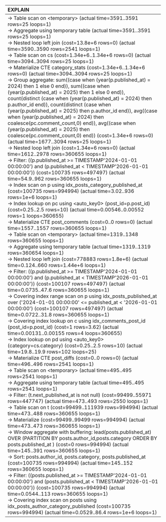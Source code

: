 | EXPLAIN |
| :--- |
| -&gt; Table scan on &lt;temporary&gt;  \(actual time=3591..3591 rows=25 loops=1\)<br/>    -&gt; Aggregate using temporary table  \(actual time=3591..3591 rows=25 loops=1\)<br/>        -&gt; Nested loop left join  \(cost=13.8e+6 rows=0\) \(actual time=3590..3590 rows=2541 loops=1\)<br/>            -&gt; Table scan on cs  \(cost=1.34e+6..1.34e+6 rows=0\) \(actual time=3094..3094 rows=25 loops=1\)<br/>                -&gt; Materialize CTE category\_stats  \(cost=1.34e+6..1.34e+6 rows=0\) \(actual time=3094..3094 rows=25 loops=1\)<br/>                    -&gt; Group aggregate: sum\(\(case when \(year\(p.published\_at\) = 2024\) then 1 else 0 end\)\), sum\(\(case when \(year\(p.published\_at\) = 2025\) then 1 else 0 end\)\), count\(distinct \(case when \(year\(p.published\_at\) = 2024\) then p.author\_id end\)\), count\(distinct \(case when \(year\(p.published\_at\) = 2025\) then p.author\_id end\)\), avg\(\(case when \(year\(p.published\_at\) = 2024\) then coalesce\(pc.comment\_count,0\) end\)\), avg\(\(case when \(year\(p.published\_at\) = 2025\) then coalesce\(pc.comment\_count,0\) end\)\)  \(cost=1.34e+6 rows=0\) \(actual time=1677..3094 rows=25 loops=1\)<br/>                        -&gt; Nested loop left join  \(cost=1.34e+6 rows=0\) \(actual time=1612..2978 rows=360655 loops=1\)<br/>                            -&gt; Filter: \(\(p.published\_at &gt;= TIMESTAMP'2024-01-01 00:00:00'\) and \(p.published\_at &lt; TIMESTAMP'2026-01-01 00:00:00'\)\)  \(cost=100735 rows=497497\) \(actual time=54.9..962 rows=360655 loops=1\)<br/>                                -&gt; Index scan on p using idx\_posts\_category\_published\_at  \(cost=100735 rows=994994\) \(actual time=3.02..936 rows=1e+6 loops=1\)<br/>                            -&gt; Index lookup on pc using &lt;auto\_key0&gt; \(post\_id=p.post\_id\)  \(cost=0.25..2.5 rows=10\) \(actual time=0.00546..0.00552 rows=1 loops=360655\)<br/>                                -&gt; Materialize CTE post\_comments  \(cost=0..0 rows=0\) \(actual time=1557..1557 rows=360655 loops=1\)<br/>                                    -&gt; Table scan on &lt;temporary&gt;  \(actual time=1319..1348 rows=360655 loops=1\)<br/>                                        -&gt; Aggregate using temporary table  \(actual time=1319..1319 rows=360654 loops=1\)<br/>                                            -&gt; Nested loop left join  \(cost=778883 rows=1.8e+6\) \(actual time=0.124..660 rows=1.44e+6 loops=1\)<br/>                                                -&gt; Filter: \(\(p.published\_at &gt;= TIMESTAMP'2024-01-01 00:00:00'\) and \(p.published\_at &lt; TIMESTAMP'2026-01-01 00:00:00'\)\)  \(cost=100107 rows=497497\) \(actual time=0.0735..47.6 rows=360655 loops=1\)<br/>                                                    -&gt; Covering index range scan on p using idx\_posts\_published\_at over \('2024-01-01 00:00:00' &lt;= published\_at &lt; '2026-01-01 00:00:00'\)  \(cost=100107 rows=497497\) \(actual time=0.0722..31.8 rows=360655 loops=1\)<br/>                                                -&gt; Covering index lookup on c using idx\_comments\_post\_id \(post\_id=p.post\_id\)  \(cost=1 rows=3.62\) \(actual time=0.00131..0.00155 rows=4 loops=360655\)<br/>            -&gt; Index lookup on pd using &lt;auto\_key0&gt; \(category=cs.category\)  \(cost=0.25..2.5 rows=10\) \(actual time=19.8..19.9 rows=102 loops=25\)<br/>                -&gt; Materialize CTE post\_diffs  \(cost=0..0 rows=0\) \(actual time=496..496 rows=2541 loops=1\)<br/>                    -&gt; Table scan on &lt;temporary&gt;  \(actual time=495..495 rows=2541 loops=1\)<br/>                        -&gt; Aggregate using temporary table  \(actual time=495..495 rows=2541 loops=1\)<br/>                            -&gt; Filter: \(t.next\_published\_at is not null\)  \(cost=99499..55971 rows=447747\) \(actual time=473..493 rows=2550 loops=1\)<br/>                                -&gt; Table scan on t  \(cost=99499..111939 rows=994994\) \(actual time=473..488 rows=360655 loops=1\)<br/>                                    -&gt; Materialize  \(cost=99499..99499 rows=994994\) \(actual time=473..473 rows=360655 loops=1\)<br/>                                        -&gt; Window aggregate with buffering: lead\(posts.published\_at\) OVER \(PARTITION BY posts.author\_id,posts.category ORDER BY posts.published\_at \)   \(cost=0 rows=994994\) \(actual time=145..391 rows=360655 loops=1\)<br/>                                            -&gt; Sort: posts.author\_id, posts.category, posts.published\_at  \(cost=100735 rows=994994\) \(actual time=145..152 rows=360655 loops=1\)<br/>                                                -&gt; Filter: \(\(posts.published\_at &gt;= TIMESTAMP'2024-01-01 00:00:00'\) and \(posts.published\_at &lt; TIMESTAMP'2026-01-01 00:00:00'\)\)  \(cost=100735 rows=994994\) \(actual time=0.0544..113 rows=360655 loops=1\)<br/>                                                    -&gt; Covering index scan on posts using idx\_posts\_author\_category\_published  \(cost=100735 rows=994994\) \(actual time=0.0529..86.4 rows=1e+6 loops=1\)<br/> |
